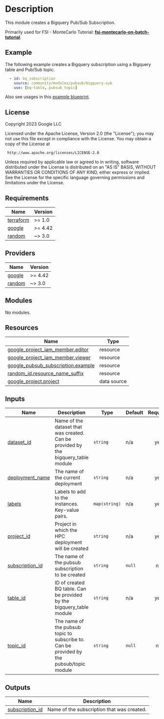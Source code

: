 # Description

This module creates a Bigquery Pub/Sub Subscription.

Primarily used for FSI - MonteCarlo Tutorial:
**[fsi-montecarlo-on-batch-tutorial]**.

[fsi-montecarlo-on-batch-tutorial]: ../docs/tutorials/fsi-montecarlo-on-batch/README.md

## Example

The following example creates a Bigquery subscription using a Bigquery table and
Pub/Sub topic.

```yaml
  - id: bq_subscription
    source: community/modules/pubsub/bigquery-sub
    use: [bq-table, pubsub_topic]
```

Also see usages in this
[example blueprint](../../../examples/fsi-montecarlo-on-batch.yaml).

## License

<!-- BEGINNING OF PRE-COMMIT-TERRAFORM DOCS HOOK -->
Copyright 2023 Google LLC

Licensed under the Apache License, Version 2.0 (the "License");
you may not use this file except in compliance with the License.
You may obtain a copy of the License at

     http://www.apache.org/licenses/LICENSE-2.0

Unless required by applicable law or agreed to in writing, software
distributed under the License is distributed on an "AS IS" BASIS,
WITHOUT WARRANTIES OR CONDITIONS OF ANY KIND, either express or implied.
See the License for the specific language governing permissions and
limitations under the License.

## Requirements

| Name | Version |
|------|---------|
| <a name="requirement_terraform"></a> [terraform](#requirement\_terraform) | >= 1.0 |
| <a name="requirement_google"></a> [google](#requirement\_google) | >= 4.42 |
| <a name="requirement_random"></a> [random](#requirement\_random) | ~> 3.0 |

## Providers

| Name | Version |
|------|---------|
| <a name="provider_google"></a> [google](#provider\_google) | >= 4.42 |
| <a name="provider_random"></a> [random](#provider\_random) | ~> 3.0 |

## Modules

No modules.

## Resources

| Name | Type |
|------|------|
| [google_project_iam_member.editor](https://registry.terraform.io/providers/hashicorp/google/latest/docs/resources/project_iam_member) | resource |
| [google_project_iam_member.viewer](https://registry.terraform.io/providers/hashicorp/google/latest/docs/resources/project_iam_member) | resource |
| [google_pubsub_subscription.example](https://registry.terraform.io/providers/hashicorp/google/latest/docs/resources/pubsub_subscription) | resource |
| [random_id.resource_name_suffix](https://registry.terraform.io/providers/hashicorp/random/latest/docs/resources/id) | resource |
| [google_project.project](https://registry.terraform.io/providers/hashicorp/google/latest/docs/data-sources/project) | data source |

## Inputs

| Name | Description | Type | Default | Required |
|------|-------------|------|---------|:--------:|
| <a name="input_dataset_id"></a> [dataset\_id](#input\_dataset\_id) | Name of the dataset that was created. Can be provided by the bigquery\_table module | `string` | n/a | yes |
| <a name="input_deployment_name"></a> [deployment\_name](#input\_deployment\_name) | The name of the current deployment | `string` | n/a | yes |
| <a name="input_labels"></a> [labels](#input\_labels) | Labels to add to the instances. Key-value pairs. | `map(string)` | n/a | yes |
| <a name="input_project_id"></a> [project\_id](#input\_project\_id) | Project in which the HPC deployment will be created | `string` | n/a | yes |
| <a name="input_subscription_id"></a> [subscription\_id](#input\_subscription\_id) | The name of the pubsub subscription to be created | `string` | `null` | no |
| <a name="input_table_id"></a> [table\_id](#input\_table\_id) | ID of created BQ table. Can be provided by the bigquery\_table module | `string` | n/a | yes |
| <a name="input_topic_id"></a> [topic\_id](#input\_topic\_id) | The name of the pubsub topic to subscribe to. Can be provided by the pubsub/topic module | `string` | `null` | no |

## Outputs

| Name | Description |
|------|-------------|
| <a name="output_subscription_id"></a> [subscription\_id](#output\_subscription\_id) | Name of the subscription that was created. |
<!-- END OF PRE-COMMIT-TERRAFORM DOCS HOOK -->
